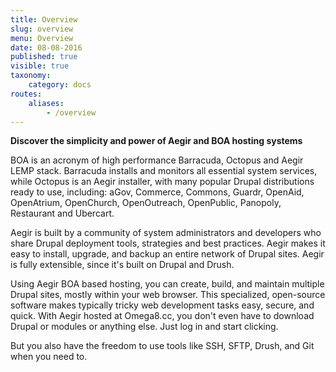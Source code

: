 ```yaml
---
title: Overview
slug: overview
menu: Overview
date: 08-08-2016
published: true
visible: true
taxonomy:
    category: docs
routes:
    aliases:
        - /overview
---
```


**Discover the simplicity and power of Aegir and BOA hosting systems**

BOA is an acronym of high performance Barracuda, Octopus and Aegir LEMP stack. Barracuda installs and monitors all essential system services, while Octopus is an Aegir installer, with many popular Drupal distributions ready to use, including: aGov, Commerce, Commons, Guardr, OpenAid, OpenAtrium, OpenChurch, OpenOutreach, OpenPublic, Panopoly, Restaurant and Ubercart.

Aegir is built by a community of system administrators and developers who share Drupal deployment tools, strategies and best practices. Aegir makes it easy to install, upgrade, and backup an entire network of Drupal sites. Aegir is fully extensible, since it's built on Drupal and Drush.

Using Aegir BOA based hosting, you can create, build, and maintain multiple Drupal sites, mostly within your web browser. This specialized, open-source software makes typically tricky web development tasks easy, secure, and quick. With Aegir hosted at Omega8.cc, you don't even have to download Drupal or modules or anything else. Just log in and start clicking.

But you also have the freedom to use tools like SSH, SFTP, Drush, and Git when you need to.
